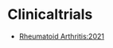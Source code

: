 # Clinicaltrials

* [Rheumatoid Arthritis:2021](https://clinicaltrials.gov/ct2/results?cond=Rheumatoid+Arthritis&term=&cntry=US&state=&city=&dist=&Search=Search&recrs=a&type=Intr)
